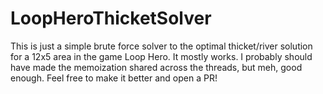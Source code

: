 # LoopHeroThicketSolver

This is just a simple brute force solver to the optimal thicket/river solution for a 12x5 area in the game Loop Hero. It mostly works. I probably should have made the memoization shared across the threads, but meh, good enough. Feel free to make it better and open a PR!
